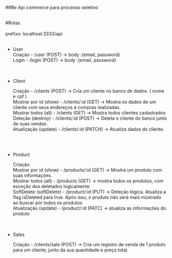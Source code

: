 ##Be Api commerce para processo seletivo<br/>
<br/>

#Rotas<br/><br/>
prefixo: localhost:3333/api <br/><br/>

- User<br/>
  Criação  - /user (POST) -> body :{email, password}<br/>
  Login    - /login (POST) -> body :{email, password}<br/>
<br/><br/>
- Client<br/>
  
  Criação  - /clients (POST)  -> Cria um cliente no banco de dados. ( nome e cpf )<br/>
  Mostrar por id (show) - /clients/:id (GET) -> Mostra os dados de um cliente com seus endereços e compras realizadas.<br/>
  Mostrar todos (all) - /clients (GET)  -> Mostra todos clientes cadastrados <br/>
  Deleção (destroy) - /clients/:id (POST)  -> Deleta o cliente do banco junto de suas vendas.<br/>
  Atualização (update) - /clients/:id (PATCH)  -> Atualiza dados do cliente.<br/>

  <br/><br/>
- Product<br/>

  Criação<br/>
  Mostrar por id (show) - /products/:id (GET)  -> Mostra um produto com suas informações.<br/>
  Mostrar todos (all) - /products (GET)  -> mostra todos os produtos, com exceção dos deletados logicamente.<br/>
  SoftDelete (softDelete) - /product/:id (PUT)  -> Deleção lógica. Atualiza a flag isDeleted para true. Após isso, o produto não será mais mostrado ao buscar por todos os produtos<br/>
  Atualização (update) - /product/:id (PATC)  -> atualiza as informações do produto<br/>
<br/><br/>
- Sales<br/>
  
  Criação - /clients/sale (POST)  -> Cria um registro de venda de 1 produto para um cliente, junto da sua quantidade e preço total.<br/>
